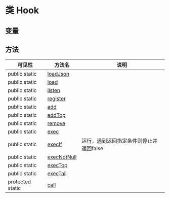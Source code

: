#  类 Hook




## 变量


## 方法


| 可见性 | 方法名 | 说明 |
|--------|-------|------|
| public static|[loadJson](Hook/loadJson.md) |  |
| public static|[load](Hook/load.md) |  |
| public static|[listen](Hook/listen.md) |  |
| public static|[register](Hook/register.md) |  |
| public static|[add](Hook/add.md) |  |
| public static|[addTop](Hook/addTop.md) |  |
| public static|[remove](Hook/remove.md) |  |
| public static|[exec](Hook/exec.md) |  |
| public static|[execIf](Hook/execIf.md) | 运行，遇到返回指定条件则停止并返回false |
| public static|[execNotNull](Hook/execNotNull.md) |  |
| public static|[execTop](Hook/execTop.md) |  |
| public static|[execTail](Hook/execTail.md) |  |
| protected static|[call](Hook/call.md) |  |
